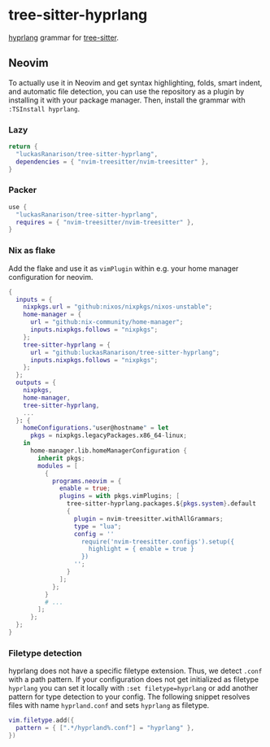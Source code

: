 # tree-sitter-hyprlang

[hyprlang](https://github.com/hyprwm/hyprlang) grammar for [tree-sitter](https://github.com/tree-sitter/tree-sitter).

## Neovim

To actually use it in Neovim and get syntax highlighting, folds, smart indent, and automatic file detection, you can use the repository as a plugin by installing it with your package manager. Then, install the grammar with `:TSInstall hyprlang`.

### Lazy

```lua
return {
  "luckasRanarison/tree-sitter-hyprlang",
  dependencies = { "nvim-treesitter/nvim-treesitter" },
}
```

### Packer

```lua
use {
  "luckasRanarison/tree-sitter-hyprlang",
  requires = { "nvim-treesitter/nvim-treesitter" },
}
```

### Nix as flake

Add the flake and use it as `vimPlugin` within e.g. your home manager configuration for neovim.

```nix
{
  inputs = {
    nixpkgs.url = "github:nixos/nixpkgs/nixos-unstable";
    home-manager = {
      url = "github:nix-community/home-manager";
      inputs.nixpkgs.follows = "nixpkgs";
    };
    tree-sitter-hyprlang = {
      url = "github:luckasRanarison/tree-sitter-hyprlang";
      inputs.nixpkgs.follows = "nixpkgs";
    };
  };
  outputs = {
    nixpkgs,
    home-manager,
    tree-sitter-hyprlang,
    ...
  }: {
    homeConfigurations."user@hostname" = let
      pkgs = nixpkgs.legacyPackages.x86_64-linux;
    in
      home-manager.lib.homeManagerConfiguration {
        inherit pkgs;
        modules = [
          {
            programs.neovim = {
              enable = true;
              plugins = with pkgs.vimPlugins; [
                tree-sitter-hyprlang.packages.${pkgs.system}.default
                {
                  plugin = nvim-treesitter.withAllGrammars;
                  type = "lua";
                  config = ''
                    require('nvim-treesitter.configs').setup({
                      highlight = { enable = true }
                    })
                  '';
                }
              ];
            };
          }
          # ...
        ];
      };
  };
}
```

### Filetype detection

hyprlang does not have a specific filetype extension. Thus, we detect `.conf` with a path pattern. If your configuration does not get initialized as filetype `hyprlang` you can set it locally with `:set filetype=hyprlang` or add another pattern for type detection to your config. The following snippet resolves files with name `hyprland.conf` and sets `hyprlang` as filetype.

```lua
vim.filetype.add({
  pattern = { [".*/hyprland%.conf"] = "hyprlang" },
})
```

